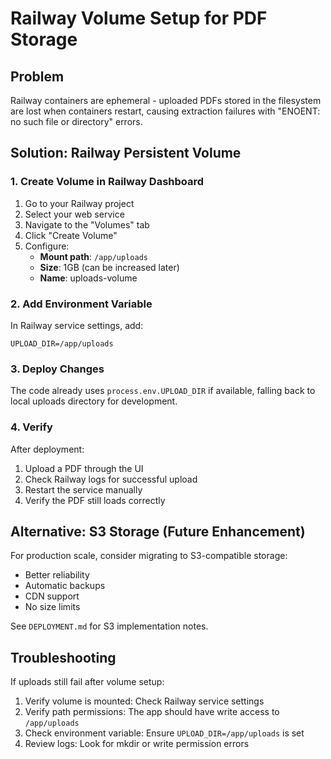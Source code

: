 # Railway Volume Setup for PDF Storage

## Problem
Railway containers are ephemeral - uploaded PDFs stored in the filesystem are lost when containers restart, causing extraction failures with "ENOENT: no such file or directory" errors.

## Solution: Railway Persistent Volume

### 1. Create Volume in Railway Dashboard

1. Go to your Railway project
2. Select your web service
3. Navigate to the "Volumes" tab
4. Click "Create Volume"
5. Configure:
   - **Mount path**: `/app/uploads`
   - **Size**: 1GB (can be increased later)
   - **Name**: uploads-volume

### 2. Add Environment Variable

In Railway service settings, add:
```
UPLOAD_DIR=/app/uploads
```

### 3. Deploy Changes

The code already uses `process.env.UPLOAD_DIR` if available, falling back to local uploads directory for development.

### 4. Verify

After deployment:
1. Upload a PDF through the UI
2. Check Railway logs for successful upload
3. Restart the service manually
4. Verify the PDF still loads correctly

## Alternative: S3 Storage (Future Enhancement)

For production scale, consider migrating to S3-compatible storage:
- Better reliability
- Automatic backups
- CDN support
- No size limits

See `DEPLOYMENT.md` for S3 implementation notes.

## Troubleshooting

If uploads still fail after volume setup:
1. Verify volume is mounted: Check Railway service settings
2. Verify path permissions: The app should have write access to `/app/uploads`
3. Check environment variable: Ensure `UPLOAD_DIR=/app/uploads` is set
4. Review logs: Look for mkdir or write permission errors
